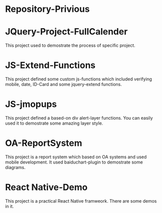 # Repository-Privious

# JQuery-Project-FullCalender
This project used to demostrate the process of specific project. 

# JS-Extend-Functions
This project defined some custom js-functions which included verifying mobile, date, ID-Card and some jquery-extend functions.

# JS-jmopups
This project defined a based-on div alert-layer functions. You can easily used it to demostrate some amazing layer style.

# OA-ReportSystem
This project is a report system which based on OA systems and used mobile development. It used baiduchart-plugin to demostrate some diagrams.

# React Native-Demo
This project is a practical React Native framweork. There are some demos in it.

